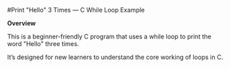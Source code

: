 #Print "Hello" 3 Times — C While Loop Example

 **Overview**
 
This is a beginner-friendly C program that uses a while loop to print the word "Hello" three times.

It’s designed for new learners to understand the core working of loops in C.
